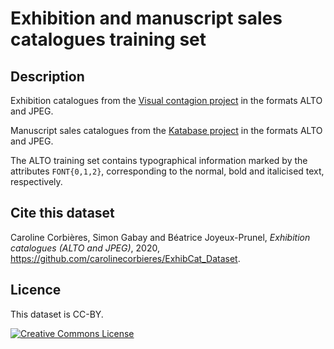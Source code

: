 # Exhibition and manuscript sales catalogues training set

## Description

Exhibition catalogues from the [Visual contagion project](https://gitlab.unige.ch/Beatrice.Joyeux-Prunel/visual-contagions) in the formats ALTO and JPEG. 

Manuscript sales catalogues from the [Katabase project](https://github.com/katabase) in the formats ALTO and JPEG.

The ALTO training set contains typographical information marked by the attributes `FONT{0,1,2}`, corresponding to the normal, bold and italicised text, respectively. 

<!-- The ALTO files are transformed with Ljudmila Petkovic's python scripts that you can find [here](https://github.com/ljpetkovic/OCR-cat/tree/master). -->

## Cite this dataset

Caroline Corbières, Simon Gabay and Béatrice Joyeux-Prunel, _Exhibition catalogues (ALTO and JPEG)_, 2020, https://github.com/carolinecorbieres/ExhibCat_Dataset.

## Licence

This dataset is CC-BY.

<a rel="license" href="https://creativecommons.org/licenses/by/2.0"><img alt="Creative Commons License" style="border-width:0" src="https://i.creativecommons.org/l/by/2.0/88x31.png" /></a><br/>
